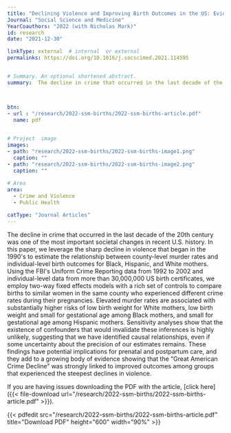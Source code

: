 ```yaml
---
title: "Declining Violence and Improving Birth Outcomes in the US: Evidence from Birth Certificate Data"
Journal: "Social Science and Medicine"
YearCoauthors: "2022 (with Nicholas Mark)"
id: research
date: "2021-12-30"

linkType: external  # internal  or external
permalinks: https://doi.org/10.1016/j.socscimed.2021.114595


# Summary. An optional shortened abstract.
summary:  The decline in crime that occurred in the last decade of the 20th century was one of the most important societal changes in recent U.S. history. In this paper, we leverage the sharp decline in violence that began in the 1990's to estimate the relationship between county-level murder rates and individual-level birth outcomes for Black, Hispanic, and White mothers. Using the FBI's Uniform Crime Reporting data from 1992 to 2002 and individual-level data from more than 30,000,000 US birth certificates, we employ two-way fixed effects models with a rich set of controls to compare births to similar women in the same county who experienced different crime rates during their pregnancies. Elevated murder rates are associated with substantially higher risks of low birth weight for White mothers, low birth weight and small for gestational age among Black mothers, and small for gestational age among Hispanic mothers. Sensitivity analyses show that the existence of confounders that would invalidate these inferences is highly unlikely, suggesting that we have identified causal relationships, even if some uncertainty about the precision of our estimates remains. These findings have potential implications for prenatal and postpartum care, and they add to a growing body of evidence showing that the “Great American Crime Decline” was strongly linked to improved outcomes among groups that experienced the steepest declines in violence.



btn:
- url : "/research/2022-ssm-births/2022-ssm-births-article.pdf" 
  name: pdf

  
# Project  image 
images:
- path: "research/2022-ssm-births/2022-ssm-births-image1.png"
  caption: ""
- path: "research/2022-ssm-births/2022-ssm-births-image2.png"
  caption: ""  
  
# Area
area: 
  - Crime and Violence
  - Public Health

catType: "Journal Articles"
---
```

The decline in crime that occurred in the last decade of the 20th century was one of the most important societal changes in recent U.S. history. In this paper, we leverage the sharp decline in violence that began in the 1990's to estimate the relationship between county-level murder rates and individual-level birth outcomes for Black, Hispanic, and White mothers. Using the FBI's Uniform Crime Reporting data from 1992 to 2002 and individual-level data from more than 30,000,000 US birth certificates, we employ two-way fixed effects models with a rich set of controls to compare births to similar women in the same county who experienced different crime rates during their pregnancies. Elevated murder rates are associated with substantially higher risks of low birth weight for White mothers, low birth weight and small for gestational age among Black mothers, and small for gestational age among Hispanic mothers. Sensitivity analyses show that the existence of confounders that would invalidate these inferences is highly unlikely, suggesting that we have identified causal relationships, even if some uncertainty about the precision of our estimates remains. These findings have potential implications for prenatal and postpartum care, and they add to a growing body of evidence showing that the “Great American Crime Decline” was strongly linked to improved outcomes among groups that experienced the steepest declines in violence.



If you are having issues downloading the PDF with the article, [click here]({{< file-download url="/research/2022-ssm-births/2022-ssm-births-article.pdf" >}}).

{{< pdfedit src="/research/2022-ssm-births/2022-ssm-births-article.pdf" title="Download PDF" height="600" width="90%" >}}




